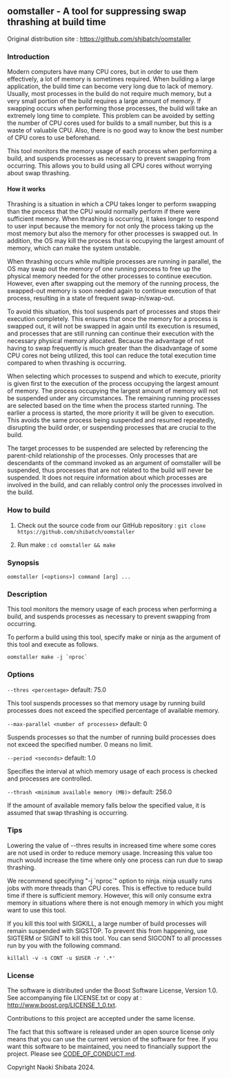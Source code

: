 ## oomstaller - A tool for suppressing swap thrashing at build time

Original distribution site : https://github.com/shibatch/oomstaller


### Introduction

Modern computers have many CPU cores, but in order to use them
effectively, a lot of memory is sometimes required. When building a
large application, the build time can become very long due to lack of
memory. Usually, most processes in the build do not require much
memory, but a very small portion of the build requires a large amount
of memory. If swapping occurs when performing those processes, the
build will take an extremely long time to complete. This problem can
be avoided by setting the number of CPU cores used for builds to a
small number, but this is a waste of valuable CPU. Also, there is no
good way to know the best number of CPU cores to use beforehand.

This tool monitors the memory usage of each process when performing a
build, and suspends processes as necessary to prevent swapping from
occurring. This allows you to build using all CPU cores without
worrying about swap thrashing.


#### How it works

Thrashing is a situation in which a CPU takes longer to perform
swapping than the process that the CPU would normally perform if there
were sufficient memory. When thrashing is occurring, it takes longer
to respond to user input because the memory for not only the process
taking up the most memory but also the memory for other processes is
swapped out. In addition, the OS may kill the process that is
occupying the largest amount of memory, which can make the system
unstable.

When thrashing occurs while multiple processes are running in
parallel, the OS may swap out the memory of one running process to
free up the physical memory needed for the other processes to continue
execution. However, even after swapping out the memory of the running
process, the swapped-out memory is soon needed again to continue
execution of that process, resulting in a state of frequent
swap-in/swap-out.

To avoid this situation, this tool suspends part of processes and
stops their execution completely. This ensures that once the memory
for a process is swapped out, it will not be swapped in again until
its execution is resumed, and processes that are still running can
continue their execution with the necessary physical memory allocated.
Because the advantage of not having to swap frequently is much greater
than the disadvantage of some CPU cores not being utilized, this tool
can reduce the total execution time compared to when thrashing is
occurring.

When selecting which processes to suspend and which to execute,
priority is given first to the execution of the process occupying the
largest amount of memory. The process occupying the largest amount of
memory will not be suspended under any circumstances. The remaining
running processes are selected based on the time when the process
started running. The earlier a process is started, the more priority
it will be given to execution. This avoids the same process being
suspended and resumed repeatedly, disrupting the build order, or
suspending processes that are crucial to the build.

The target processes to be suspended are selected by referencing the
parent-child relationship of the processes. Only processes that are
descendants of the command invoked as an argument of oomstaller will
be suspended, thus processes that are not related to the build will
never be suspended. It does not require information about which
processes are involved in the build, and can reliably control only the
processes involved in the build.


### How to build

1. Check out the source code from our GitHub repository :
`git clone https://github.com/shibatch/oomstaller`

2. Run make :
`cd oomstaller && make`


### Synopsis

`oomstaller [<options>] command [arg] ...`


### Description

This tool monitors the memory usage of each process when performing a
build, and suspends processes as necessary to prevent swapping from
occurring.

To perform a build using this tool, specify make or ninja as the
argument of this tool and execute as follows.

```
oomstaller make -j `nproc`
```


### Options

`--thres <percentage>`                     default:  75.0

This tool suspends processes so that memory usage by running build
processes does not exceed the specified percentage of available
memory.

`--max-parallel <number of processes>`     default:  0

Suspends processes so that the number of running build processes
does not exceed the specified number. 0 means no limit.

`--period <seconds>`                       default:   1.0

Specifies the interval at which memory usage of each process is checked
and processes are controlled.

`--thrash <minimum available memory (MB)>`  default: 256.0

If the amount of available memory falls below the specified value, it is
assumed that swap thrashing is occurring.


### Tips

Lowering the value of --thres results in increased time where some
cores are not used in order to reduce memory usage. Increasing this
value too much would increase the time where only one process can run
due to swap thrashing.

We recommend specifying "-j \`nproc\`" option to ninja. ninja usually
runs jobs with more threads than CPU cores. This is effective to
reduce build time if there is sufficient memory. However, this will
only consume extra memory in situations where there is not enough
memory in which you might want to use this tool.

If you kill this tool with SIGKILL, a large number of build processes
will remain suspended with SIGSTOP. To prevent this from happening,
use SIGTERM or SIGINT to kill this tool. You can send SIGCONT to all
processes run by you with the following command.

```
killall -v -s CONT -u $USER -r '.*'
```


### License

The software is distributed under the Boost Software License, Version 1.0.
See accompanying file LICENSE.txt or copy at :
http://www.boost.org/LICENSE_1_0.txt.

Contributions to this project are accepted under the same license.

The fact that this software is released under an open source license
only means that you can use the current version of the software for
free. If you want this software to be maintained, you need to
financially support the project. Please see
[CODE_OF_CONDUCT.md](https://github.com/shibatch/nofreelunch?tab=coc-ov-file).

Copyright Naoki Shibata 2024.
